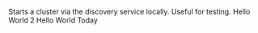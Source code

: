 Starts a cluster via the discovery service locally. Useful for testing.
Hello World 2
Hello World Today
